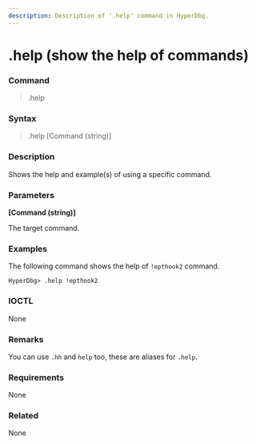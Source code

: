 ```yaml
---
description: Description of '.help' command in HyperDbg.
---
```


# .help (show the help of commands)

### Command

> .help

### Syntax

> .help \[Command (string)]

### Description

Shows the help and example(s) of using a specific command.

### Parameters

**\[Command (string)]**

The target command.

### Examples

The following command shows the help of `!epthook2` command.

```
HyperDbg> .help !epthook2
```

### IOCTL

None

### Remarks

You can use `.hh` and `help` too, these are aliases for `.help`.

### Requirements

None

### Related

None
